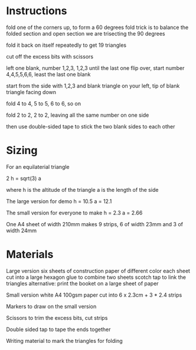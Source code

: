 Instructions
============
fold one of the corners up, to form a 60 degrees fold
  trick is to balance the folded section and open section
  we are trisecting the 90 degrees

fold it back on itself repeatedly to get 19 triangles

cut off the excess bits with scissors

left one blank, number 1,2,3, 1,2,3 until the last one
flip over, start number 4,4,5,5,6,6, least the last one blank

start from the side with 1,2,3 and blank triangle on your left, tip of blank triangle facing down

fold 4 to 4, 5 to 5, 6 to 6, so on

fold 2 to 2, 2 to 2, leaving all the same number on one side

then use double-sided tape to stick the two blank sides to each other

Sizing
======
For an equilaterial triangle

2 h = sqrt(3) a

where h is the altitude of the triangle
      a is the length of the side

The large version for demo
h = 10.5
a = 12.1

The small version for everyone to make
h = 2.3
a = 2.66

One A4 sheet of width 210mm makes 9 strips, 6 of width 23mm and 3 of width
24mm

Materials
=========
Large version
  six sheets of construction paper of different color
  each sheet cut into a large hexagon 
  glue to combine two sheets
  scotch tap to link the triangles
  alternative: print the booket on a large sheet of paper 

Small version
  white A4 100gsm paper
  cut into 6 x 2.3cm + 3 * 2.4 strips

Markers to draw on the small version

Scissors to trim the excess bits, cut strips

Double sided tap to tape the ends together

Writing material to mark the triangles for folding
